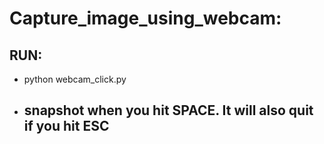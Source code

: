 # Capture_image_using_webcam:

## RUN:

- python webcam_click.py

- ## snapshot when you hit SPACE. It will also quit if you hit ESC
